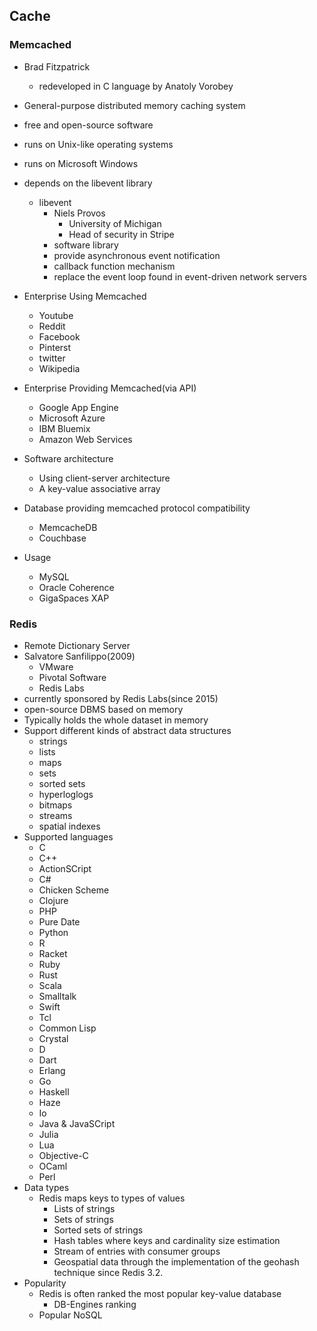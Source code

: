## Cache
 ### Memcached
 - Brad Fitzpatrick
   - redeveloped in C language by Anatoly Vorobey 
 - General-purpose distributed memory caching system
 - free and open-source software
 - runs on Unix-like operating systems
 - runs on Microsoft Windows
 - depends on the libevent library
   - libevent
     - Niels Provos
       - University of Michigan
       - Head of security in Stripe
     - software library
     - provide asynchronous event notification
     - callback function mechanism
     - replace the event loop found in event-driven network servers
 - Enterprise Using Memcached
   - Youtube
   - Reddit
   - Facebook
   - Pinterst
   - twitter
   - Wikipedia
 - Enterprise Providing Memcached(via API)
   - Google App Engine
   - Microsoft Azure
   - IBM Bluemix
   - Amazon Web Services
 - Software architecture
   - Using client-server architecture
   - A key-value associative array
   
 - Database providing memcached protocol compatibility
   - MemcacheDB
   - Couchbase
 - Usage
   - MySQL
   - Oracle Coherence
   - GigaSpaces XAP

 ### Redis
 - Remote Dictionary Server
 - Salvatore Sanfilippo(2009)
   - VMware
   - Pivotal Software
   - Redis Labs
 - currently sponsored by Redis Labs(since 2015)
 - open-source DBMS based on memory
 - Typically holds the whole dataset in memory
 - Support different kinds of abstract data structures
   - strings
   - lists
   - maps
   - sets
   - sorted sets
   - hyperloglogs
   - bitmaps
   - streams
   - spatial indexes
 - Supported languages
   - C
   - C++
   - ActionSCript
   - C#
   - Chicken Scheme
   - Clojure
   - PHP
   - Pure Date
   - Python
   - R
   - Racket
   - Ruby
   - Rust
   - Scala
   - Smalltalk
   - Swift
   - Tcl
   - Common Lisp
   - Crystal
   - D
   - Dart
   - Erlang
   - Go
   - Haskell
   - Haze
   - Io
   - Java & JavaSCript
   - Julia
   - Lua
   - Objective-C
   - OCaml
   - Perl
 - Data types
   - Redis maps keys to types of values
     - Lists of strings
     - Sets of strings
     - Sorted sets of strings
     - Hash tables where keys and cardinality size estimation
     - Stream of entries with consumer groups
     - Geospatial data through the implementation of the geohash technique since Redis 3.2.
 - Popularity
   - Redis is often ranked the most popular key-value database
     - DB-Engines ranking
   - Popular NoSQL
  
